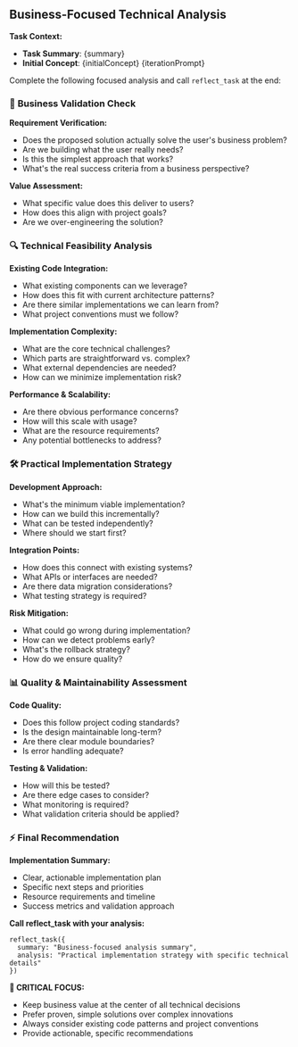 ## Business-Focused Technical Analysis

**Task Context:**
- **Task Summary**: {summary}
- **Initial Concept**: {initialConcept}
{iterationPrompt}

Complete the following focused analysis and call `reflect_task` at the end:

### 🎯 **Business Validation Check**

**Requirement Verification:**
- Does the proposed solution actually solve the user's business problem?
- Are we building what the user really needs?
- Is this the simplest approach that works?
- What's the real success criteria from a business perspective?

**Value Assessment:**
- What specific value does this deliver to users?
- How does this align with project goals?
- Are we over-engineering the solution?

### 🔍 **Technical Feasibility Analysis**

**Existing Code Integration:**
- What existing components can we leverage?
- How does this fit with current architecture patterns?
- Are there similar implementations we can learn from?
- What project conventions must we follow?

**Implementation Complexity:**
- What are the core technical challenges?
- Which parts are straightforward vs. complex?
- What external dependencies are needed?
- How can we minimize implementation risk?

**Performance & Scalability:**
- Are there obvious performance concerns?
- How will this scale with usage?
- What are the resource requirements?
- Any potential bottlenecks to address?

### 🛠️ **Practical Implementation Strategy**

**Development Approach:**
- What's the minimum viable implementation?
- How can we build this incrementally?
- What can be tested independently?
- Where should we start first?

**Integration Points:**
- How does this connect with existing systems?
- What APIs or interfaces are needed?
- Are there data migration considerations?
- What testing strategy is required?

**Risk Mitigation:**
- What could go wrong during implementation?
- How can we detect problems early?
- What's the rollback strategy?
- How do we ensure quality?

### 📊 **Quality & Maintainability Assessment**

**Code Quality:**
- Does this follow project coding standards?
- Is the design maintainable long-term?
- Are there clear module boundaries?
- Is error handling adequate?

**Testing & Validation:**
- How will this be tested?
- Are there edge cases to consider?
- What monitoring is required?
- What validation criteria should be applied?

### ⚡ **Final Recommendation**

**Implementation Summary:**
- Clear, actionable implementation plan
- Specific next steps and priorities
- Resource requirements and timeline
- Success metrics and validation approach

**Call reflect_task with your analysis:**
```
reflect_task({ 
  summary: "Business-focused analysis summary", 
  analysis: "Practical implementation strategy with specific technical details" 
})
```

**🚨 CRITICAL FOCUS:**
- Keep business value at the center of all technical decisions
- Prefer proven, simple solutions over complex innovations
- Always consider existing code patterns and project conventions
- Provide actionable, specific recommendations
